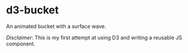 d3-bucket
====

An animated bucket with a surface wave.

_Disclaimer_: This is my first attempt at using D3 and writing a reusable JS component.

